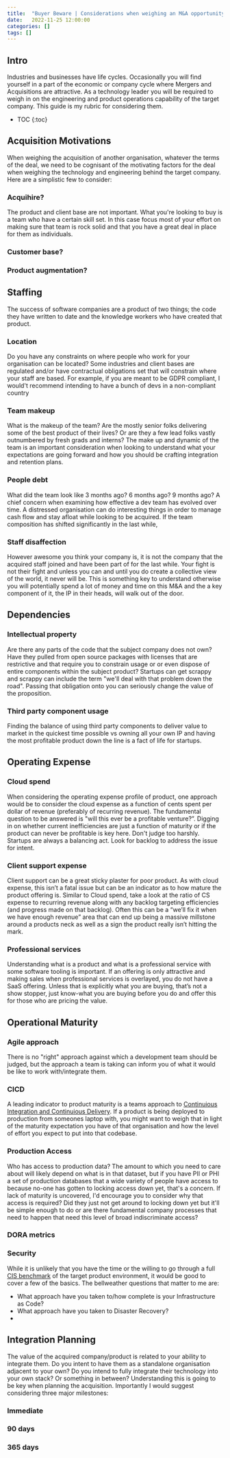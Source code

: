 ```yaml
---
title:  "Buyer Beware | Considerations when weighing an M&A opportunity"
date:   2022-11-25 12:00:00
categories: []
tags: []
---
```


## Intro
Industries and businesses have life cycles. Occasionally you will find yourself in a part of the economic or company cycle where Mergers and Acquisitions are attractive. As a technology leader you will be required to weigh in on the engineering and product operations capability of the target company. This guide is my rubric for considering them.

* TOC
{:toc}

## Acquisition Motivations
When weighing the acquisition of another organisation, whatever the terms of the deal, we need to be cognisant of the motivating factors for the deal when weighing the technology and engineering behind the target company. Here are a simplistic few to consider:

### Acquihire?
    
The product and client base are not important. What you're looking to buy is a team who have a certain skill set. In this case focus most of your effort on making sure that team is rock solid and that you have a great deal in place for them as individuals.
    
### Customer base?

### Product augmentation?

## Staffing

The success of software companies are a product of two things; the code they have written to date and the knowledge workers who have created that product. 

### Location

Do you have any constraints on where people who work for your organisation can be located? Some industries and client bases are regulated and/or have contractual obligations set that will constrain where your staff are based. For example, if you are meant to be GDPR compliant, I would't recommend intending to have a bunch of devs in a non-compliant country  

### Team makeup

What is the makeup of the team? Are the mostly senior folks delivering some of the best product of their lives? Or are they a few lead folks vastly outnumbered by fresh grads and interns? The make up and dynamic of the team is an important consideration when looking to understand what your expectations are going forward and how you should be crafting integration and retention plans.

### People debt

What did the team look like 3 months ago? 6 months ago? 9 months ago? A chief concern when examining how effective a dev team has evolved over time. A distressed organisation can do interesting things in order to manage cash flow and stay afloat while looking to be acquired. If the team composition has shifted significantly in the last while, 

### Staff disaffection

However awesome you think your company is, it is not the company that the acquired staff joined and have been part of for the last while. Your fight is not their fight and unless you can and until you do create a collective view of the world, it never will be. This is something key to understand otherwise you will potentially spend a lot of money and time on this M&A and the a key component of it, the IP in their heads, will walk out of the door.

## Dependencies

### Intellectual property

Are there any parts of the code that the subject company does not own? Have they pulled from open source packages with licenses that are restrictive and that require you to constrain usage or or even dispose of entire components within the subject product? Startups can get scrappy and scrappy can include the term "we'll deal with that problem down the road". Passing that obligation onto you can seriously change the value of the proposition.

### Third party component usage

Finding the balance of using third party components to deliver value to market in the quickest time possible vs owning all your own IP and having the most profitable product down the line is a fact of life for startups. 

## Operating Expense

### Cloud spend

When considering the operating expense profile of product, one approach would be to consider the cloud expense as a function of cents spent per dollar of revenue (preferably of recurring revenue). The fundamental question to be answered is "will this ever be a profitable venture?”. Digging in on whether current inefficiencies are just a function of maturity or if the product can never be profitable is key here. Don't judge too harshly. Startups are always a balancing act. Look for backlog to address the issue for intent.

### Client support expense

Client support can be a great sticky plaster for poor product. As with cloud expense, this isn’t a fatal issue but can be an indicator as to how mature the product offering is. Similar to Cloud spend, take a look at the ratio of CS expense to recurring revenue along with any backlog targeting efficiencies (and progress made on that backlog). Often this can be a “we’ll fix it when we have enough revenue” area that can end up being a massive millstone around a products neck as well as a sign the product really isn’t hitting the mark.

### Professional services

Understanding what is a product and what is a professional service with some software tooling is important. If an offering is only attractive and making sales when professional services is overlayed, you do not have a SaaS offering. Unless that is explicitly what you are buying, that’s not a show stopper, just know-what you are buying before you do and offer this for those who are pricing the value.

## Operational Maturity

### Agile approach

There is no "right" approach against which a development team should be judged, but the approach a team is taking can inform you of what it would be like to work with/integrate them.

### CICD

A leading indicator to product maturity is a teams approach to [Continuious Integration and Continuious Delivery](https://about.gitlab.com/topics/ci-cd/). If a product is being deployed to production from someones laptop with, you might want to weigh that in light of the maturity expectation you have of that organisation and how the level of effort you expect to put into that codebase. 

### Production Access

Who has access to production data? The amount to which you need to care about will likely depend on what is in that dataset, but if you have PII or PHI a set of production databases that a wide variety of people have access to because no-one has gotten to locking access down yet, that's a concern. If lack of maturity is uncovered, I'd encourage you to consider why that access is required? Did they just not get around to locking down yet but it'll be simple enough to do or are there fundamental company processes that need to happen that need this level of broad indiscriminate access?

### DORA metrics

### Security

While it is unlikely that you have the time or the willing to go through a full [CIS benchmark](https://www.cisecurity.org/) of the target product environment, it would be good to cover a few of the basics. The bellweather questions that matter to me are:

- What approach have you taken to/how complete is your Infrastructure as Code?
- What approach have you taken to Disaster Recovery?
- 

## Integration Planning

The value of the acquired company/product is related to your ability to integrate them. Do you intent to have them as a standalone organisation adjacent to your own? Do you intend to fully integrate their technology into your own stack? Or something in between? Understanding this is going to be key when planning the acquisition. Importantly I would suggest considering three major milestones:

### Immediate

### 90 days

### 365 days
